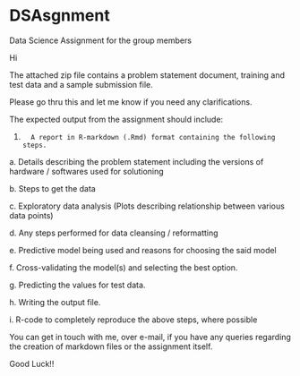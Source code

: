 # DSAsgnment
Data Science Assignment for the group members

Hi 
 
The attached zip file contains a problem statement document, training and test data and a sample submission file.
 
Please go thru this and let me know if you need any clarifications.
 
The expected output from the assignment should include:
 
1.       A report in R-markdown (.Rmd) format containing the following steps.

a.       Details describing the problem statement including the versions of hardware / softwares used for solutioning

b.      Steps to get the data

c.       Exploratory data analysis (Plots describing relationship between various data points)

d.      Any steps performed for data cleansing / reformatting

e.      Predictive model being used and reasons for choosing the said model

f.        Cross-validating the model(s) and selecting the best option.

g.       Predicting the values for test data.

h.      Writing the output file.

i.         R-code to completely reproduce the above steps, where possible
 
You can get in touch with me, over e-mail, if you have any queries regarding the creation of markdown files or the assignment itself.
 
Good Luck!!
